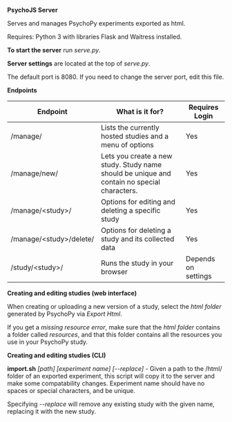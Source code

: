 **PsychoJS Server**

Serves and manages PsychoPy experiments exported as html.

Requires: Python 3 with libraries Flask and Waitress installed.

**To start the server** run *serve.py*.

**Server settings** are located at the top of *serve.py*.

The default port is 8080. If you need to change the server port, edit this file.

**Endpoints**

| Endpoint | What is it for? | Requires Login |
|---|---|---|
| \/manage\/ | Lists the currently hosted studies and a menu of options  | Yes |
| \/manage\/new\/ | Lets you create a new study. Study name should be unique and contain no special characters. | Yes |
| \/manage\/\<study\>\/ | Options for editing and deleting a specific study | Yes |
| \/manage\/\<study\>\/delete\/ | Options for deleting a study and its collected data | Yes |
| \/study\/\<study\>\/ | Runs the study in your browser | Depends on settings |

**Creating and editing studies (web interface)**

When creating or uploading a new version of a study, select the *html folder* generated by PsychoPy via *Export Html*.

If you get a *missing resource error*, make sure that the *html folder* contains a folder called *resources*, and that this
folder contains all the resources you use in your PsychoPy study.

**Creating and editing studies (CLI)**

**import.sh** *[path] [experiment name] [--replace]* - Given a path to the /html/ folder of an exported experiment, this script will copy it to the server and make some compatability changes. Experiment name should have no spaces or special characters, and be unique.

Specifying *--replace* will remove any existing study with the given name, replacing it with the new study.
